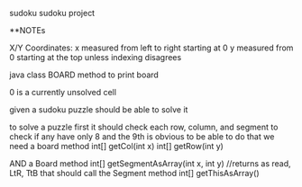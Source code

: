 sudoku
sudoku project

**NOTEs

  X/Y Coordinates:  x measured from left to right starting at 0
                    y measured from 0 starting at the top unless indexing 
                    disagrees

java class BOARD
  method to print board
 


0 is a currently unsolved cell

given a sudoku puzzle should be able to solve it




to solve a puzzle first it should check each row, column, and segment
  to check if any have only 8 and the 9th is obvious
  to be able to do that we need a board method 
      int[] getCol(int x) 
      int[] getRow(int y)

  AND a Board  method 
      int[] getSegmentAsArray(int x, int y) //returns as read, LtR, TtB
    that should call the Segment method
      int[] getThisAsArray()



